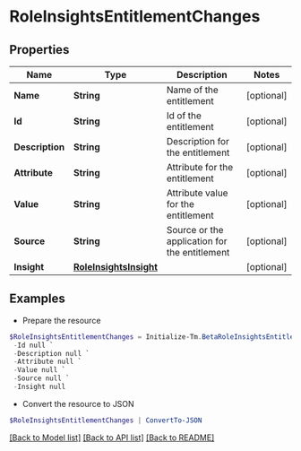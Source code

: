 # RoleInsightsEntitlementChanges
## Properties

Name | Type | Description | Notes
------------ | ------------- | ------------- | -------------
**Name** | **String** | Name of the entitlement | [optional] 
**Id** | **String** | Id of the entitlement | [optional] 
**Description** | **String** | Description for the entitlement | [optional] 
**Attribute** | **String** | Attribute for the entitlement | [optional] 
**Value** | **String** | Attribute value for the entitlement | [optional] 
**Source** | **String** | Source or the application for the entitlement | [optional] 
**Insight** | [**RoleInsightsInsight**](RoleInsightsInsight.md) |  | [optional] 

## Examples

- Prepare the resource
```powershell
$RoleInsightsEntitlementChanges = Initialize-Tm.BetaRoleInsightsEntitlementChanges  -Name null `
 -Id null `
 -Description null `
 -Attribute null `
 -Value null `
 -Source null `
 -Insight null
```

- Convert the resource to JSON
```powershell
$RoleInsightsEntitlementChanges | ConvertTo-JSON
```

[[Back to Model list]](../README.md#documentation-for-models) [[Back to API list]](../README.md#documentation-for-api-endpoints) [[Back to README]](../README.md)

